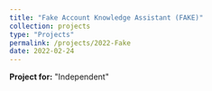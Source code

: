```yaml
---
title: "Fake Account Knowledge Assistant (FAKE)"
collection: projects
type: "Projects"
permalink: /projects/2022-Fake
date: 2022-02-24
---
```


**Project for:** "Independent"

